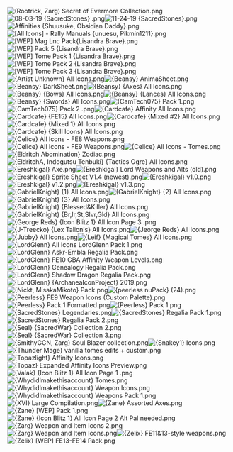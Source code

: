 ![(Rootrick, Zarg) Secret of Evermore Collection.png](https://raw.githubusercontent.com/Klokinator/FE-Repo/main/Item%20Icons/%5BAA%5D%20Icon%20Sheets/(Rootrick,%20Zarg)%20Secret%20of%20Evermore%20Collection.png "(Rootrick, Zarg) Secret of Evermore Collection.png")![08-03-19 {SacredStones} .png](https://raw.githubusercontent.com/Klokinator/FE-Repo/main/Item%20Icons/%5BAA%5D%20Icon%20Sheets/08-03-19%20%7BSacredStones%7D%20.png "08-03-19 {SacredStones} .png")![11-24-19 {SacredStones}.png](https://raw.githubusercontent.com/Klokinator/FE-Repo/main/Item%20Icons/%5BAA%5D%20Icon%20Sheets/11-24-19%20%7BSacredStones%7D.png "11-24-19 {SacredStones}.png")![Affinities {Shuusuke, Obsidian Daddy}.png](https://raw.githubusercontent.com/Klokinator/FE-Repo/main/Item%20Icons/%5BAA%5D%20Icon%20Sheets/Affinities%20%7BShuusuke,%20Obsidian%20Daddy%7D.png "Affinities {Shuusuke, Obsidian Daddy}.png")![[All Icons] - Rally Manuals {unuesu, Pikmin1211}.png](https://raw.githubusercontent.com/Klokinator/FE-Repo/main/Item%20Icons/%5BAA%5D%20Icon%20Sheets/%5BAll%20Icons%5D%20-%20Rally%20Manuals%20%7Bunuesu,%20Pikmin1211%7D.png "[All Icons] - Rally Manuals {unuesu, Pikmin1211}.png")![[WEP] Mag Lnc Pack{Lisandra Brave}.png](https://raw.githubusercontent.com/Klokinator/FE-Repo/main/Item%20Icons/%5BAA%5D%20Icon%20Sheets/%5BWEP%5D%20Mag%20Lnc%20Pack%7BLisandra%20Brave%7D.png "[WEP] Mag Lnc Pack{Lisandra Brave}.png")![[WEP] Pack 5 {Lisandra Brave}.png](https://raw.githubusercontent.com/Klokinator/FE-Repo/main/Item%20Icons/%5BAA%5D%20Icon%20Sheets/%5BWEP%5D%20Pack%205%20%7BLisandra%20Brave%7D.png "[WEP] Pack 5 {Lisandra Brave}.png")![[WEP] Tome Pack 1 {Lisandra Brave}.png](https://raw.githubusercontent.com/Klokinator/FE-Repo/main/Item%20Icons/%5BAA%5D%20Icon%20Sheets/%5BWEP%5D%20Tome%20Pack%201%20%7BLisandra%20Brave%7D.png "[WEP] Tome Pack 1 {Lisandra Brave}.png")![[WEP] Tome Pack 2 {Lisandra Brave}.png](https://raw.githubusercontent.com/Klokinator/FE-Repo/main/Item%20Icons/%5BAA%5D%20Icon%20Sheets/%5BWEP%5D%20Tome%20Pack%202%20%7BLisandra%20Brave%7D.png "[WEP] Tome Pack 2 {Lisandra Brave}.png")![[WEP] Tome Pack 3 {Lisandra Brave}.png](https://raw.githubusercontent.com/Klokinator/FE-Repo/main/Item%20Icons/%5BAA%5D%20Icon%20Sheets/%5BWEP%5D%20Tome%20Pack%203%20%7BLisandra%20Brave%7D.png "[WEP] Tome Pack 3 {Lisandra Brave}.png")![{Artist Unknown} All Icons.png](https://raw.githubusercontent.com/Klokinator/FE-Repo/main/Item%20Icons/%5BAA%5D%20Icon%20Sheets/%7BArtist%20Unknown%7D%20All%20Icons.png "{Artist Unknown} All Icons.png")![{Beansy} AnimaSheet.png](https://raw.githubusercontent.com/Klokinator/FE-Repo/main/Item%20Icons/%5BAA%5D%20Icon%20Sheets/%7BBeansy%7D%20AnimaSheet.png "{Beansy} AnimaSheet.png")![{Beansy} DarkSheet.png](https://raw.githubusercontent.com/Klokinator/FE-Repo/main/Item%20Icons/%5BAA%5D%20Icon%20Sheets/%7BBeansy%7D%20DarkSheet.png "{Beansy} DarkSheet.png")![{Beansy} {Axes} All Icons.png](https://raw.githubusercontent.com/Klokinator/FE-Repo/main/Item%20Icons/%5BAA%5D%20Icon%20Sheets/%7BBeansy%7D%20%7BAxes%7D%20All%20Icons.png "{Beansy} {Axes} All Icons.png")![{Beansy} {Bows} All Icons.png](https://raw.githubusercontent.com/Klokinator/FE-Repo/main/Item%20Icons/%5BAA%5D%20Icon%20Sheets/%7BBeansy%7D%20%7BBows%7D%20All%20Icons.png "{Beansy} {Bows} All Icons.png")![{Beansy} {Lances} All Icons.png](https://raw.githubusercontent.com/Klokinator/FE-Repo/main/Item%20Icons/%5BAA%5D%20Icon%20Sheets/%7BBeansy%7D%20%7BLances%7D%20All%20Icons.png "{Beansy} {Lances} All Icons.png")![{Beansy} {Swords} All Icons.png](https://raw.githubusercontent.com/Klokinator/FE-Repo/main/Item%20Icons/%5BAA%5D%20Icon%20Sheets/%7BBeansy%7D%20%7BSwords%7D%20All%20Icons.png "{Beansy} {Swords} All Icons.png")![{CamTech075} Pack 1.png](https://raw.githubusercontent.com/Klokinator/FE-Repo/main/Item%20Icons/%5BAA%5D%20Icon%20Sheets/%7BCamTech075%7D%20Pack%201.png "{CamTech075} Pack 1.png")![{CamTech075} Pack 2 .png](https://raw.githubusercontent.com/Klokinator/FE-Repo/main/Item%20Icons/%5BAA%5D%20Icon%20Sheets/%7BCamTech075%7D%20Pack%202%20.png "{CamTech075} Pack 2 .png")![{Cardcafe} Affinity All Icons.png](https://raw.githubusercontent.com/Klokinator/FE-Repo/main/Item%20Icons/%5BAA%5D%20Icon%20Sheets/%7BCardcafe%7D%20Affinity%20All%20Icons.png "{Cardcafe} Affinity All Icons.png")![{Cardcafe} {FE15} All Icons.png](https://raw.githubusercontent.com/Klokinator/FE-Repo/main/Item%20Icons/%5BAA%5D%20Icon%20Sheets/%7BCardcafe%7D%20%7BFE15%7D%20All%20Icons.png "{Cardcafe} {FE15} All Icons.png")![{Cardcafe} {Mixed #2} All Icons.png](https://raw.githubusercontent.com/Klokinator/FE-Repo/main/Item%20Icons/%5BAA%5D%20Icon%20Sheets/%7BCardcafe%7D%20%7BMixed%20#2%7D%20All%20Icons.png "{Cardcafe} {Mixed #2} All Icons.png")![{Cardcafe} {Mixed 1} All Icons.png](https://raw.githubusercontent.com/Klokinator/FE-Repo/main/Item%20Icons/%5BAA%5D%20Icon%20Sheets/%7BCardcafe%7D%20%7BMixed%201%7D%20All%20Icons.png "{Cardcafe} {Mixed 1} All Icons.png")![{Cardcafe} {Skill Icons} All Icons.png](https://raw.githubusercontent.com/Klokinator/FE-Repo/main/Item%20Icons/%5BAA%5D%20Icon%20Sheets/%7BCardcafe%7D%20%7BSkill%20Icons%7D%20All%20Icons.png "{Cardcafe} {Skill Icons} All Icons.png")![{Celice} All Icons - FE8 Weapons.png](https://raw.githubusercontent.com/Klokinator/FE-Repo/main/Item%20Icons/%5BAA%5D%20Icon%20Sheets/%7BCelice%7D%20All%20Icons%20-%20FE8%20Weapons.png "{Celice} All Icons - FE8 Weapons.png")![{Celice} All Icons - FE9 Weapons.png](https://raw.githubusercontent.com/Klokinator/FE-Repo/main/Item%20Icons/%5BAA%5D%20Icon%20Sheets/%7BCelice%7D%20All%20Icons%20-%20FE9%20Weapons.png "{Celice} All Icons - FE9 Weapons.png")![{Celice} All Icons - Tomes.png](https://raw.githubusercontent.com/Klokinator/FE-Repo/main/Item%20Icons/%5BAA%5D%20Icon%20Sheets/%7BCelice%7D%20All%20Icons%20-%20Tomes.png "{Celice} All Icons - Tomes.png")![{Eldritch Abomination} Zodiac.png](https://raw.githubusercontent.com/Klokinator/FE-Repo/main/Item%20Icons/%5BAA%5D%20Icon%20Sheets/%7BEldritch%20Abomination%7D%20Zodiac.png "{Eldritch Abomination} Zodiac.png")![{EldritchA, Indogutsu Tenbuki} {Tactics Ogre} All Icons.png](https://raw.githubusercontent.com/Klokinator/FE-Repo/main/Item%20Icons/%5BAA%5D%20Icon%20Sheets/%7BEldritchA,%20Indogutsu%20Tenbuki%7D%20%7BTactics%20Ogre%7D%20All%20Icons.png "{EldritchA, Indogutsu Tenbuki} {Tactics Ogre} All Icons.png")![{Ereshkigal} Axe.png](https://raw.githubusercontent.com/Klokinator/FE-Repo/main/Item%20Icons/%5BAA%5D%20Icon%20Sheets/%7BEreshkigal%7D%20Axe.png "{Ereshkigal} Axe.png")![{Ereshkigal} Lord Weapons and Alts (old).png](https://raw.githubusercontent.com/Klokinator/FE-Repo/main/Item%20Icons/%5BAA%5D%20Icon%20Sheets/%7BEreshkigal%7D%20Lord%20Weapons%20and%20Alts%20(old).png "{Ereshkigal} Lord Weapons and Alts (old).png")![{Ereshkigal} Sprite Sheet V1.4 (newest).png](https://raw.githubusercontent.com/Klokinator/FE-Repo/main/Item%20Icons/%5BAA%5D%20Icon%20Sheets/%7BEreshkigal%7D%20Sprite%20Sheet%20V1.4%20(newest).png "{Ereshkigal} Sprite Sheet V1.4 (newest).png")![{Ereshkigal} v1.0.png](https://raw.githubusercontent.com/Klokinator/FE-Repo/main/Item%20Icons/%5BAA%5D%20Icon%20Sheets/%7BEreshkigal%7D%20v1.0.png "{Ereshkigal} v1.0.png")![{Ereshkigal} v1.2.png](https://raw.githubusercontent.com/Klokinator/FE-Repo/main/Item%20Icons/%5BAA%5D%20Icon%20Sheets/%7BEreshkigal%7D%20v1.2.png "{Ereshkigal} v1.2.png")![{Ereshkigal} v1.3.png](https://raw.githubusercontent.com/Klokinator/FE-Repo/main/Item%20Icons/%5BAA%5D%20Icon%20Sheets/%7BEreshkigal%7D%20v1.3.png "{Ereshkigal} v1.3.png")![{GabrielKnight} {1} All Icons.png](https://raw.githubusercontent.com/Klokinator/FE-Repo/main/Item%20Icons/%5BAA%5D%20Icon%20Sheets/%7BGabrielKnight%7D%20%7B1%7D%20All%20Icons.png "{GabrielKnight} {1} All Icons.png")![{GabrielKnight} {2} All Icons.png](https://raw.githubusercontent.com/Klokinator/FE-Repo/main/Item%20Icons/%5BAA%5D%20Icon%20Sheets/%7BGabrielKnight%7D%20%7B2%7D%20All%20Icons.png "{GabrielKnight} {2} All Icons.png")![{GabrielKnight} {3} All Icons.png](https://raw.githubusercontent.com/Klokinator/FE-Repo/main/Item%20Icons/%5BAA%5D%20Icon%20Sheets/%7BGabrielKnight%7D%20%7B3%7D%20All%20Icons.png "{GabrielKnight} {3} All Icons.png")![{GabrielKnight} {Blessed&Killer} All Icons.png](https://raw.githubusercontent.com/Klokinator/FE-Repo/main/Item%20Icons/%5BAA%5D%20Icon%20Sheets/%7BGabrielKnight%7D%20%7BBlessed&Killer%7D%20All%20Icons.png "{GabrielKnight} {Blessed&Killer} All Icons.png")![{GabrielKnight} {Br,Ir,St,Slvr,Gld} All Icons.png](https://raw.githubusercontent.com/Klokinator/FE-Repo/main/Item%20Icons/%5BAA%5D%20Icon%20Sheets/%7BGabrielKnight%7D%20%7BBr,Ir,St,Slvr,Gld%7D%20All%20Icons.png "{GabrielKnight} {Br,Ir,St,Slvr,Gld} All Icons.png")![{George Reds} {Icon Blitz 1} All Icon Page 3 .png](https://raw.githubusercontent.com/Klokinator/FE-Repo/main/Item%20Icons/%5BAA%5D%20Icon%20Sheets/%7BGeorge%20Reds%7D%20%7BIcon%20Blitz%201%7D%20All%20Icon%20Page%203%20.png "{George Reds} {Icon Blitz 1} All Icon Page 3 .png")![{J-Treecko} {Lex Talionis} All Icons.png](https://raw.githubusercontent.com/Klokinator/FE-Repo/main/Item%20Icons/%5BAA%5D%20Icon%20Sheets/%7BJ-Treecko%7D%20%7BLex%20Talionis%7D%20All%20Icons.png "{J-Treecko} {Lex Talionis} All Icons.png")![{Jeorge Reds} All Icons.png](https://raw.githubusercontent.com/Klokinator/FE-Repo/main/Item%20Icons/%5BAA%5D%20Icon%20Sheets/%7BJeorge%20Reds%7D%20All%20Icons.png "{Jeorge Reds} All Icons.png")![{Jubby} All Icons.png](https://raw.githubusercontent.com/Klokinator/FE-Repo/main/Item%20Icons/%5BAA%5D%20Icon%20Sheets/%7BJubby%7D%20All%20Icons.png "{Jubby} All Icons.png")![{Leif} {Magical Tomes} All Icons.png](https://raw.githubusercontent.com/Klokinator/FE-Repo/main/Item%20Icons/%5BAA%5D%20Icon%20Sheets/%7BLeif%7D%20%7BMagical%20Tomes%7D%20All%20Icons.png "{Leif} {Magical Tomes} All Icons.png")![{LordGlenn} All Icons LordGlenn Pack 1.png](https://raw.githubusercontent.com/Klokinator/FE-Repo/main/Item%20Icons/%5BAA%5D%20Icon%20Sheets/%7BLordGlenn%7D%20All%20Icons%20LordGlenn%20Pack%201.png "{LordGlenn} All Icons LordGlenn Pack 1.png")![{LordGlenn} Askr-Embla Regalia Pack.png](https://raw.githubusercontent.com/Klokinator/FE-Repo/main/Item%20Icons/%5BAA%5D%20Icon%20Sheets/%7BLordGlenn%7D%20Askr-Embla%20Regalia%20Pack.png "{LordGlenn} Askr-Embla Regalia Pack.png")![{LordGlenn} FE10 GBA Affinity Weapon Levels.png](https://raw.githubusercontent.com/Klokinator/FE-Repo/main/Item%20Icons/%5BAA%5D%20Icon%20Sheets/%7BLordGlenn%7D%20FE10%20GBA%20Affinity%20Weapon%20Levels.png "{LordGlenn} FE10 GBA Affinity Weapon Levels.png")![{LordGlenn} Genealogy Regalia Pack.png](https://raw.githubusercontent.com/Klokinator/FE-Repo/main/Item%20Icons/%5BAA%5D%20Icon%20Sheets/%7BLordGlenn%7D%20Genealogy%20Regalia%20Pack.png "{LordGlenn} Genealogy Regalia Pack.png")![{LordGlenn} Shadow Dragon Regalia Pack.png](https://raw.githubusercontent.com/Klokinator/FE-Repo/main/Item%20Icons/%5BAA%5D%20Icon%20Sheets/%7BLordGlenn%7D%20Shadow%20Dragon%20Regalia%20Pack.png "{LordGlenn} Shadow Dragon Regalia Pack.png")![{LordGlenn} {ArchaneaIconProject} 2019.png](https://raw.githubusercontent.com/Klokinator/FE-Repo/main/Item%20Icons/%5BAA%5D%20Icon%20Sheets/%7BLordGlenn%7D%20%7BArchaneaIconProject%7D%202019.png "{LordGlenn} {ArchaneaIconProject} 2019.png")![{Nickt, MisakaMikoto} Pack.png](https://raw.githubusercontent.com/Klokinator/FE-Repo/main/Item%20Icons/%5BAA%5D%20Icon%20Sheets/%7BNickt,%20MisakaMikoto%7D%20Pack.png "{Nickt, MisakaMikoto} Pack.png")![{peerless nuPack} (24).png](https://raw.githubusercontent.com/Klokinator/FE-Repo/main/Item%20Icons/%5BAA%5D%20Icon%20Sheets/%7Bpeerless%20nuPack%7D%20(24).png "{peerless nuPack} (24).png")![{Peerless} FE9 Weapon Icons (Custom Palette).png](https://raw.githubusercontent.com/Klokinator/FE-Repo/main/Item%20Icons/%5BAA%5D%20Icon%20Sheets/%7BPeerless%7D%20FE9%20Weapon%20Icons%20(Custom%20Palette).png "{Peerless} FE9 Weapon Icons (Custom Palette).png")![{Peerless} Pack 1 Formatted.png](https://raw.githubusercontent.com/Klokinator/FE-Repo/main/Item%20Icons/%5BAA%5D%20Icon%20Sheets/%7BPeerless%7D%20Pack%201%20Formatted.png "{Peerless} Pack 1 Formatted.png")![{Peerless} Pack 1.png](https://raw.githubusercontent.com/Klokinator/FE-Repo/main/Item%20Icons/%5BAA%5D%20Icon%20Sheets/%7BPeerless%7D%20Pack%201.png "{Peerless} Pack 1.png")![{SacredStones} Legendaries.png](https://raw.githubusercontent.com/Klokinator/FE-Repo/main/Item%20Icons/%5BAA%5D%20Icon%20Sheets/%7BSacredStones%7D%20Legendaries.png "{SacredStones} Legendaries.png")![{SacredStones} Regalia Pack 1.png](https://raw.githubusercontent.com/Klokinator/FE-Repo/main/Item%20Icons/%5BAA%5D%20Icon%20Sheets/%7BSacredStones%7D%20Regalia%20Pack%201.png "{SacredStones} Regalia Pack 1.png")![{SacredStones} Regalia Pack 2.png](https://raw.githubusercontent.com/Klokinator/FE-Repo/main/Item%20Icons/%5BAA%5D%20Icon%20Sheets/%7BSacredStones%7D%20Regalia%20Pack%202.png "{SacredStones} Regalia Pack 2.png")![{Seal} {SacredWar} Collection 2.png](https://raw.githubusercontent.com/Klokinator/FE-Repo/main/Item%20Icons/%5BAA%5D%20Icon%20Sheets/%7BSeal%7D%20%7BSacredWar%7D%20Collection%202.png "{Seal} {SacredWar} Collection 2.png")![{Seal} {SacredWar} Collection 3.png](https://raw.githubusercontent.com/Klokinator/FE-Repo/main/Item%20Icons/%5BAA%5D%20Icon%20Sheets/%7BSeal%7D%20%7BSacredWar%7D%20Collection%203.png "{Seal} {SacredWar} Collection 3.png")![{SmithyGCN, Zarg} Soul Blazer collection.png](https://raw.githubusercontent.com/Klokinator/FE-Repo/main/Item%20Icons/%5BAA%5D%20Icon%20Sheets/%7BSmithyGCN,%20Zarg%7D%20Soul%20Blazer%20collection.png "{SmithyGCN, Zarg} Soul Blazer collection.png")![{Snakey1}  Icons.png](https://raw.githubusercontent.com/Klokinator/FE-Repo/main/Item%20Icons/%5BAA%5D%20Icon%20Sheets/%7BSnakey1%7D%20%20Icons.png "{Snakey1}  Icons.png")![{Thunder Mage} vanilla tomes edits + custom.png](https://raw.githubusercontent.com/Klokinator/FE-Repo/main/Item%20Icons/%5BAA%5D%20Icon%20Sheets/%7BThunder%20Mage%7D%20vanilla%20tomes%20edits%20%2B%20custom.png "{Thunder Mage} vanilla tomes edits + custom.png")![{Topazlight} Affinity Icons.png](https://raw.githubusercontent.com/Klokinator/FE-Repo/main/Item%20Icons/%5BAA%5D%20Icon%20Sheets/%7BTopazlight%7D%20Affinity%20Icons.png "{Topazlight} Affinity Icons.png")![{Topaz} Expanded Affinity Icons Preview.png](https://raw.githubusercontent.com/Klokinator/FE-Repo/main/Item%20Icons/%5BAA%5D%20Icon%20Sheets/%7BTopaz%7D%20Expanded%20Affinity%20Icons%20Preview.png "{Topaz} Expanded Affinity Icons Preview.png")![{Valak} {Icon Blitz 1} All Icon Page 1 .png](https://raw.githubusercontent.com/Klokinator/FE-Repo/main/Item%20Icons/%5BAA%5D%20Icon%20Sheets/%7BValak%7D%20%7BIcon%20Blitz%201%7D%20All%20Icon%20Page%201%20.png "{Valak} {Icon Blitz 1} All Icon Page 1 .png")![{WhydidImakethisaccount} Tomes.png](https://raw.githubusercontent.com/Klokinator/FE-Repo/main/Item%20Icons/%5BAA%5D%20Icon%20Sheets/%7BWhydidImakethisaccount%7D%20Tomes.png "{WhydidImakethisaccount} Tomes.png")![{WhydidImakethisaccount} Weapon Icons.png](https://raw.githubusercontent.com/Klokinator/FE-Repo/main/Item%20Icons/%5BAA%5D%20Icon%20Sheets/%7BWhydidImakethisaccount%7D%20Weapon%20Icons.png "{WhydidImakethisaccount} Weapon Icons.png")![{WhydidImakethisaccount} Weapons Pack 1.png](https://raw.githubusercontent.com/Klokinator/FE-Repo/main/Item%20Icons/%5BAA%5D%20Icon%20Sheets/%7BWhydidImakethisaccount%7D%20Weapons%20Pack%201.png "{WhydidImakethisaccount} Weapons Pack 1.png")![{XVI} Large Compilation.png](https://raw.githubusercontent.com/Klokinator/FE-Repo/main/Item%20Icons/%5BAA%5D%20Icon%20Sheets/%7BXVI%7D%20Large%20Compilation.png "{XVI} Large Compilation.png")![{Zane} Assorted Axes.png](https://raw.githubusercontent.com/Klokinator/FE-Repo/main/Item%20Icons/%5BAA%5D%20Icon%20Sheets/%7BZane%7D%20Assorted%20Axes.png "{Zane} Assorted Axes.png")![{Zane} [WEP] Pack 1.png](https://raw.githubusercontent.com/Klokinator/FE-Repo/main/Item%20Icons/%5BAA%5D%20Icon%20Sheets/%7BZane%7D%20%5BWEP%5D%20Pack%201.png "{Zane} [WEP] Pack 1.png")![{Zane} {Icon Blitz 1} All Icon Page 2 Alt Pal needed.png](https://raw.githubusercontent.com/Klokinator/FE-Repo/main/Item%20Icons/%5BAA%5D%20Icon%20Sheets/%7BZane%7D%20%7BIcon%20Blitz%201%7D%20All%20Icon%20Page%202%20Alt%20Pal%20needed.png "{Zane} {Icon Blitz 1} All Icon Page 2 Alt Pal needed.png")![{Zarg} Weapon and Item Icons 2.png](https://raw.githubusercontent.com/Klokinator/FE-Repo/main/Item%20Icons/%5BAA%5D%20Icon%20Sheets/%7BZarg%7D%20Weapon%20and%20Item%20Icons%202.png "{Zarg} Weapon and Item Icons 2.png")![{Zarg} Weapon and Item Icons.png](https://raw.githubusercontent.com/Klokinator/FE-Repo/main/Item%20Icons/%5BAA%5D%20Icon%20Sheets/%7BZarg%7D%20Weapon%20and%20Item%20Icons.png "{Zarg} Weapon and Item Icons.png")![{Zelix} FE11&13-style weapons.png](https://raw.githubusercontent.com/Klokinator/FE-Repo/main/Item%20Icons/%5BAA%5D%20Icon%20Sheets/%7BZelix%7D%20FE11&13-style%20weapons.png "{Zelix} FE11&13-style weapons.png")![{Zelix} [WEP] FE13-FE14 Pack.png](https://raw.githubusercontent.com/Klokinator/FE-Repo/main/Item%20Icons/%5BAA%5D%20Icon%20Sheets/%7BZelix%7D%20%5BWEP%5D%20FE13-FE14%20Pack.png "{Zelix} [WEP] FE13-FE14 Pack.png")